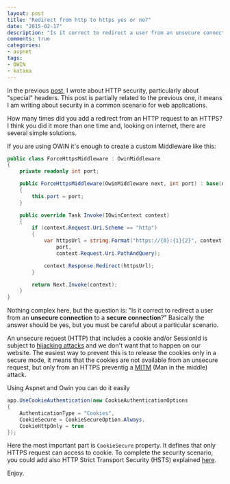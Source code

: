 ```yaml
---
layout: post
title: "Redirect from http to https yes or no?"
date: "2015-02-17"
description: "Is it correct to redirect a user from an unsecure connection to a secure connection? This article explain some risk about that approach"
comments: true
categories:
- aspnet
tags:
- OWIN
- katana
---
```


In the previous [post](http://tostring.it/2015/02/09/security-headers-using-owin/), I wrote about HTTP security, particularly about "special" headers. This post is partially related to the previous one, it means I am writing about security in a common scenario for web applications.

How many times did you add a redirect from an HTTP request to an HTTPS?
I think you did it more than one time and, looking on internet, there are several simple solutions.

If you are using OWIN it's enough to create a custom Middleware like this:


```csharp
public class ForceHttpsMiddleware : OwinMiddleware
{
    private readonly int port;

    public ForceHttpsMiddleware(OwinMiddleware next, int port) : base(next)
    {
        this.port = port;
    }

    public override Task Invoke(IOwinContext context)
    {
        if (context.Request.Uri.Scheme == "http")
        {
            var httpsUrl = string.Format("https://{0}:{1}{2}", context.Request.Uri.Host,
                port,
                context.Request.Uri.PathAndQuery);

            context.Response.Redirect(httpsUrl);
        }

        return Next.Invoke(context);
    }
}
```

Nothing complex here, but the question is: "Is it correct to redirect a user from an **unsecure connection** to a **secure connection**?"
Basically the answer should be yes, but you must be careful about a particular scenario.

An unsecure request (HTTP) that includes a cookie and/or SessionId is subject to [hijacking attacks]( http://en.wikipedia.org/wiki/Session_hijacking) and we don't want that to happen on our website.
The easiest way to prevent this is to release the cookies only in a secure mode, it means that the cookies are not available from an unsecure request, but only from an HTTPS preventig a [MITM](http://en.wikipedia.org/wiki/Man-in-the-middle_attack) (Man in the middle) attack.


Using Aspnet and Owin you can do it easily

```csharp
app.UseCookieAuthentication(new CookieAuthenticationOptions
{
    AuthenticationType = "Cookies",
    CookieSecure = CookieSecureOption.Always,
    CookieHttpOnly = true
});
```

Here the most important part is ```CookieSecure``` property. It defines that only HTTPS request can access to cookie.
To complete the security scenario, you could add also HTTP Strict Transport Security (HSTS) explained [here](http://tostring.it/2015/02/09/security-headers-using-owin/).


Enjoy.